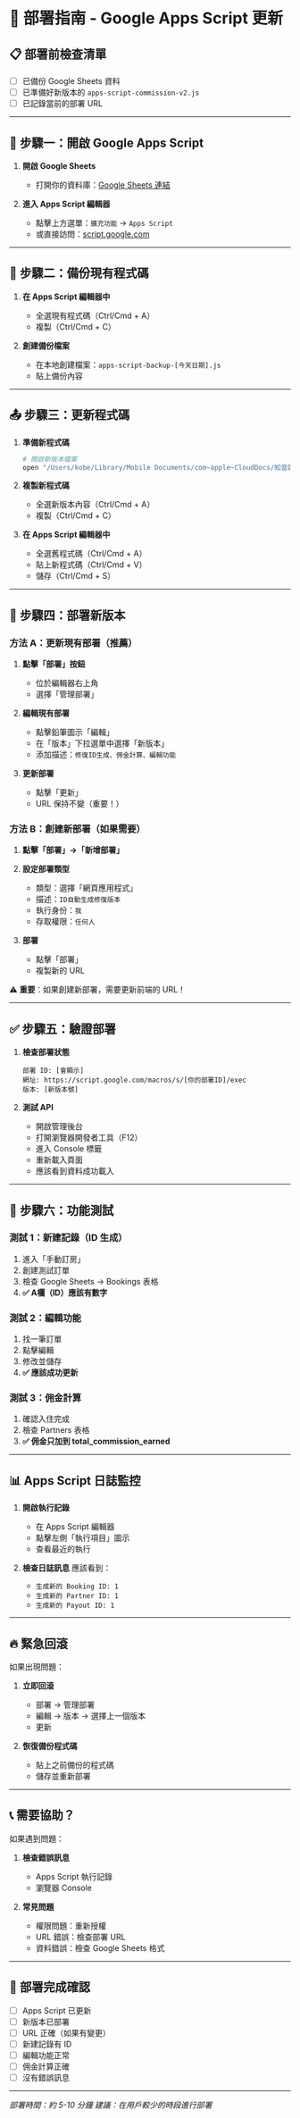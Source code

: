 # 🚀 部署指南 - Google Apps Script 更新

## 📋 部署前檢查清單

- [ ] 已備份 Google Sheets 資料
- [ ] 已準備好新版本的 `apps-script-commission-v2.js`
- [ ] 已記錄當前的部署 URL

---

## 📝 步驟一：開啟 Google Apps Script

1. **開啟 Google Sheets**
   - 打開你的資料庫：[Google Sheets 連結](https://docs.google.com/spreadsheets/d/1buMGx7T1SFnOIygylkqQURUDFsHGidXcQ-k3kx3Xmn4/edit)

2. **進入 Apps Script 編輯器**
   - 點擊上方選單：`擴充功能` → `Apps Script`
   - 或直接訪問：[script.google.com](https://script.google.com)

---

## 💾 步驟二：備份現有程式碼

1. **在 Apps Script 編輯器中**
   - 全選現有程式碼（Ctrl/Cmd + A）
   - 複製（Ctrl/Cmd + C）

2. **創建備份檔案**
   - 在本地創建檔案：`apps-script-backup-[今天日期].js`
   - 貼上備份內容

---

## 📤 步驟三：更新程式碼

1. **準備新程式碼**
   ```bash
   # 開啟新版本檔案
   open "/Users/kobe/Library/Mobile Documents/com~apple~CloudDocs/知音計畫/backend/apps-script-commission-v2.js"
   ```

2. **複製新程式碼**
   - 全選新版本內容（Ctrl/Cmd + A）
   - 複製（Ctrl/Cmd + C）

3. **在 Apps Script 編輯器中**
   - 全選舊程式碼（Ctrl/Cmd + A）
   - 貼上新程式碼（Ctrl/Cmd + V）
   - 儲存（Ctrl/Cmd + S）

---

## 🔄 步驟四：部署新版本

### 方法 A：更新現有部署（推薦）

1. **點擊「部署」按鈕**
   - 位於編輯器右上角
   - 選擇「管理部署」

2. **編輯現有部署**
   - 點擊鉛筆圖示「編輯」
   - 在「版本」下拉選單中選擇「新版本」
   - 添加描述：`修復ID生成、佣金計算、編輯功能`

3. **更新部署**
   - 點擊「更新」
   - URL 保持不變（重要！）

### 方法 B：創建新部署（如果需要）

1. **點擊「部署」→「新增部署」**

2. **設定部署類型**
   - 類型：選擇「網頁應用程式」
   - 描述：`ID自動生成修復版本`
   - 執行身份：`我`
   - 存取權限：`任何人`

3. **部署**
   - 點擊「部署」
   - 複製新的 URL

⚠️ **重要**：如果創建新部署，需要更新前端的 URL！

---

## ✅ 步驟五：驗證部署

1. **檢查部署狀態**
   ```
   部署 ID: [會顯示]
   網址: https://script.google.com/macros/s/[你的部署ID]/exec
   版本: [新版本號]
   ```

2. **測試 API**
   - 開啟管理後台
   - 打開瀏覽器開發者工具（F12）
   - 進入 Console 標籤
   - 重新載入頁面
   - 應該看到資料成功載入

---

## 🧪 步驟六：功能測試

### 測試 1：新建記錄（ID 生成）
1. 進入「手動訂房」
2. 創建測試訂單
3. 檢查 Google Sheets → Bookings 表格
4. **✅ A欄（ID）應該有數字**

### 測試 2：編輯功能
1. 找一筆訂單
2. 點擊編輯
3. 修改並儲存
4. **✅ 應該成功更新**

### 測試 3：佣金計算
1. 確認入住完成
2. 檢查 Partners 表格
3. **✅ 佣金只加到 total_commission_earned**

---

## 📊 Apps Script 日誌監控

1. **開啟執行記錄**
   - 在 Apps Script 編輯器
   - 點擊左側「執行項目」圖示
   - 查看最近的執行

2. **檢查日誌訊息**
   應該看到：
   - `生成新的 Booking ID: 1`
   - `生成新的 Partner ID: 1`
   - `生成新的 Payout ID: 1`

---

## 🔥 緊急回滾

如果出現問題：

1. **立即回滾**
   - 部署 → 管理部署
   - 編輯 → 版本 → 選擇上一個版本
   - 更新

2. **恢復備份程式碼**
   - 貼上之前備份的程式碼
   - 儲存並重新部署

---

## 📞 需要協助？

如果遇到問題：

1. **檢查錯誤訊息**
   - Apps Script 執行記錄
   - 瀏覽器 Console
   
2. **常見問題**
   - 權限問題：重新授權
   - URL 錯誤：檢查部署 URL
   - 資料錯誤：檢查 Google Sheets 格式

---

## 🎯 部署完成確認

- [ ] Apps Script 已更新
- [ ] 新版本已部署
- [ ] URL 正確（如果有變更）
- [ ] 新建記錄有 ID
- [ ] 編輯功能正常
- [ ] 佣金計算正確
- [ ] 沒有錯誤訊息

---

*部署時間：約 5-10 分鐘*
*建議：在用戶較少的時段進行部署*